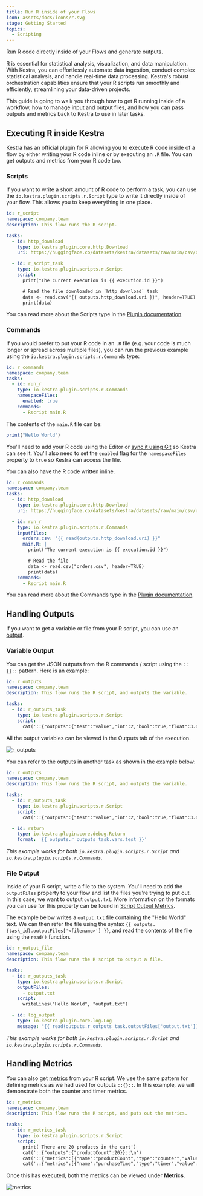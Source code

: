 ```yaml
---
title: Run R inside of your Flows
icon: assets/docs/icons/r.svg
stage: Getting Started
topics:
  - Scripting
---
```


Run R code directly inside of your Flows and generate outputs.

R is essential for statistical analysis, visualization, and data manipulation. With Kestra, you can effortlessly automate data ingestion, conduct complex statistical analysis, and handle real-time data processing. Kestra's robust orchestration capabilities ensure that your R scripts run smoothly and efficiently, streamlining your data-driven projects.

This guide is going to walk you through how to get R running inside of a workflow, how to manage input and output files, and how you can pass outputs and metrics back to Kestra to use in later tasks.

## Executing R inside Kestra

Kestra has an official plugin for R allowing you to execute R code inside of a flow by either writing your R code inline or by executing an `.R` file. You can get outputs and metrics from your R code too.

### Scripts

If you want to write a short amount of R code to perform a task, you can use the `io.kestra.plugin.scripts.r.Script` type to write it directly inside of your flow. This allows you to keep everything in one place.

```yaml
id: r_script
namespace: company.team
description: This flow runs the R script.

tasks:
  - id: http_download
    type: io.kestra.plugin.core.http.Download
    uri: https://huggingface.co/datasets/kestra/datasets/raw/main/csv/orders.csv

  - id: r_script_task
    type: io.kestra.plugin.scripts.r.Script
    script: |
      print("The current execution is {{ execution.id }}")

      # Read the file downloaded in `http_download` task
      data <- read.csv("{{ outputs.http_download.uri }}", header=TRUE)
      print(data)
```

You can read more about the Scripts type in the [Plugin documentation](/plugins/plugin-script-r/io.kestra.plugin.scripts.r.script)

### Commands

If you would prefer to put your R code in an `.R` file (e.g. your code is much longer or spread across multiple files), you can run the previous example using the `io.kestra.plugin.scripts.r.Commands` type:

```yaml
id: r_commands
namespace: company.team
tasks:
  - id: run_r
    type: io.kestra.plugin.scripts.r.Commands
    namespaceFiles:
      enabled: true
    commands:
      - Rscript main.R
```

The contents of the `main.R` file can be:

```r
print("Hello World")
```

You'll need to add your R code using the Editor or [sync it using Git](../version-control-cicd/04.git.md) so Kestra can see it. You'll also need to set the `enabled` flag for the `namespaceFiles` property to `true` so Kestra can access the file.

You can also have the R code written inline.

```yaml
id: r_commands
namespace: company.team
tasks:
  - id: http_download
    type: io.kestra.plugin.core.http.Download
    uri: https://huggingface.co/datasets/kestra/datasets/raw/main/csv/orders.csv

  - id: run_r
    type: io.kestra.plugin.scripts.r.Commands
    inputFiles:
      orders.csv: "{{ read(outputs.http_download.uri) }}"
      main.R: |
        print("The current execution is {{ execution.id }}")

        # Read the file
        data <- read.csv("orders.csv", header=TRUE)
        print(data)
    commands:
      - Rscript main.R
```

You can read more about the Commands type in the [Plugin documentation](/plugins/plugin-script-r/io.kestra.plugin.scripts.r.commands).

## Handling Outputs

If you want to get a variable or file from your R script, you can use an [output](../04.workflow-components/06.outputs.md).

### Variable Output

You can get the JSON outputs from the R commands / script using the `::{}::` pattern. Here is an example:

```yaml
id: r_outputs
namespace: company.team
description: This flow runs the R script, and outputs the variable.

tasks:
  - id: r_outputs_task
    type: io.kestra.plugin.scripts.r.Script
    script: |
      cat('::{"outputs":{"test":"value","int":2,"bool":true,"float":3.65}}::')
```

All the output variables can be viewed in the Outputs tab of the execution.

![r_outputs](assets/docs/how-to-guides/r/outputs.png)

You can refer to the outputs in another task as shown in the example below:

```yaml
id: r_outputs
namespace: company.team
description: This flow runs the R script, and outputs the variable.

tasks:
  - id: r_outputs_task
    type: io.kestra.plugin.scripts.r.Script
    script: |
      cat('::{"outputs":{"test":"value","int":2,"bool":true,"float":3.65}}::')

  - id: return
    type: io.kestra.plugin.core.debug.Return
    format: '{{ outputs.r_outputs_task.vars.test }}'
```

_This example works for both `io.kestra.plugin.scripts.r.Script` and `io.kestra.plugin.scripts.r.Commands`._

### File Output

Inside of your R script, write a file to the system. You'll need to add the `outputFiles` property to your flow and list the files you're trying to put out. In this case, we want to output `output.txt`. More information on the formats you can use for this property can be found in [Script Output Metrics](../16.scripts/06.outputs-metrics.md).

The example below writes a `output.txt` file containing the "Hello World" text. We can then refer the file using the syntax `{{ outputs.{task_id}.outputFiles['<filename>'] }}`, and read the contents of the file using the `read()` function.

```yaml
id: r_output_file
namespace: company.team
description: This flow runs the R script to output a file.

tasks:
  - id: r_outputs_task
    type: io.kestra.plugin.scripts.r.Script
    outputFiles:
      - output.txt
    script: |
      writeLines("Hello World", "output.txt")

  - id: log_output
    type: io.kestra.plugin.core.log.Log
    message: "{{ read(outputs.r_outputs_task.outputFiles['output.txt']) }}"
```

_This example works for both `io.kestra.plugin.scripts.r.Script` and `io.kestra.plugin.scripts.r.Commands`._

## Handling Metrics

You can also get [metrics](../16.scripts/06.outputs-metrics.md#outputs-and-metrics-in-script-and-commands-tasks) from your R script. We use the same pattern for defining metrics as we had used for outputs `::{}::`. In this example, we will demonstrate both the counter and timer metrics.

```yaml
id: r_metrics
namespace: company.team
description: This flow runs the R script, and puts out the metrics.

tasks:
  - id: r_metrics_task
    type: io.kestra.plugin.scripts.r.Script
    script: |
      print('There are 20 products in the cart')
      cat('::{"outputs":{"productCount":20}}::\n')
      cat('::{"metrics":[{"name":"productCount","type":"counter","value":20}]}::\n')
      cat('::{"metrics":[{"name":"purchaseTime","type":"timer","value":32.44}]}::\n')
```

Once this has executed, both the metrics can be viewed under **Metrics**.

![metrics](assets/docs/how-to-guides/r/metrics.png)
